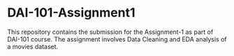 # DAI-101-Assignment1

This repository contains the submission for the Assignment-1 as part of DAI-101 course. The assignment involves Data Cleaning and EDA analysis of a movies dataset.



